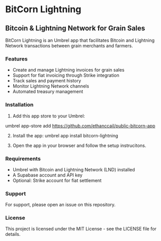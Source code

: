 # BitCorn Lightning

## Bitcoin & Lightning Network for Grain Sales

BitCorn Lightning is an Umbrel app that facilitates Bitcoin and Lightning Network transactions between grain merchants and farmers.

### Features
- Create and manage Lightning invoices for grain sales
- Support for fiat invoicing through Strike integration 
- Track sales and payment history
- Monitor Lightning Network channels
- Automated treasury management

### Installation

1. Add this app store to your Umbrel:

umbrel app-store add https://github.com/ethanccail/public-bitcorn-app

2. Install the app:
umbrel app install bitcorn-lightning

3. Open the app in your browser and follow the setup instrucitons.

### Requirements

- Umbrel with Bitcoin and Lightning Network (LND) installed
- A Supabase account and API key
- Optional: Strike account for fiat settlement

### Support
For support, please open an issue on this repository.

### License
This project is licensed under the MIT License - see the LICENSE file for details.
